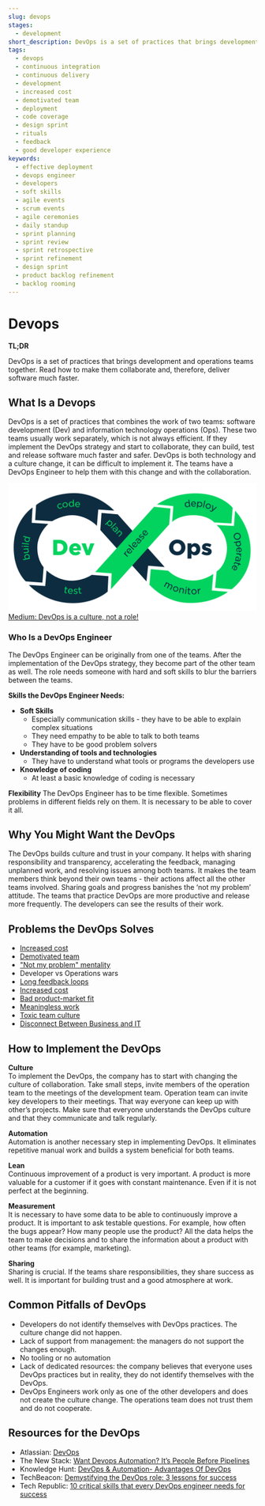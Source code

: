 ```yaml
---
slug: devops
stages:
  - development
short_description: DevOps is a set of practices that brings development and operations teams together. The collaboration helps to release software much faster.
tags:
  - devops
  - continuous integration
  - continuous delivery
  - development
  - increased cost
  - demotivated team
  - deployment
  - code coverage
  - design sprint
  - rituals
  - feedback
  - good developer experience
keywords:
  - effective deployment
  - devops engineer
  - developers
  - soft skills
  - agile events
  - scrum events
  - agile ceremonies
  - daily standup
  - sprint planning
  - sprint review
  - sprint retrospective
  - sprint refinement
  - design sprint
  - product backlog refinement
  - backlog rooming
---
```


# Devops

**TL;DR**

DevOps is a set of practices that brings development and operations teams together. Read how to make them collaborate and, therefore, deliver software much faster.

## What Is a Devops

DevOps is a set of practices that combines the work of two teams: software development (Dev) and information technology operations (Ops). These two teams usually work separately, which is not always efficient. If they implement the DevOps strategy and start to collaborate, they can build, test and release software much faster and safer. DevOps is both technology and a culture change, it can be difficult to implement it. The teams have a DevOps Engineer to help them with this change and with the collaboration.

![DevOps](/files/devops.png)
[Medium: DevOps is a culture, not a role!](https://medium.com/@neonrocket/devops-is-a-culture-not-a-role-be1bed149b0devops)

### Who Is a DevOps Engineer

The DevOps Engineer can be originally from one of the teams. After the implementation of the DevOps strategy, they become part of the other team as well. The role needs someone with hard and soft skills to blur the barriers between the teams.

**Skills the DevOps Engineer Needs:**

- **Soft Skills**
  - Especially communication skills - they have to be able to explain complex situations
  - They need empathy to be able to talk to both teams
  - They have to be good problem solvers
- **Understanding of tools and technologies**
  - They have to understand what tools or programs the developers use
- **Knowledge of coding**
  - At least a basic knowledge of coding is necessary

**Flexibility**
The DevOps Engineer has to be time flexible. Sometimes problems in different fields rely on them. It is necessary to be able to cover it all.

## Why You Might Want the DevOps

The DevOps builds culture and trust in your company. It helps with sharing responsibility and transparency, accelerating the feedback, managing unplanned work, and resolving issues among both teams. It makes the team members think beyond their own teams - their actions affect all the other teams involved. Sharing goals and progress banishes the ‘not my problem’ attitude. The teams that practice DevOps are more productive and release more frequently. The developers can see the results of their work.

## Problems the DevOps Solves

- [Increased cost](/problems/increased-cost)
- [Demotivated team](/problems/demotivated-team)
- ["Not my problem" mentality](/problems/not-my-problem-mentality)
- Developer vs Operations wars
- [Long feedback loops](/problems/long-feedback-loops)
- [Increased cost](/problems/increased-cost)
- [Bad product-market fit](/problems/bad-product-market-fit)
- [Meaningless work](/problems/meaningless-work)
- [Toxic team culture](/problems/toxic-team-culture)
- [Disconnect Between Business and IT](/problems/disconnect-between-business-and-it)

## How to Implement the DevOps

**Culture**  
To implement the DevOps, the company has to start with changing the culture of collaboration. Take small steps, invite members of the operation team to the meetings of the development team. Operation team can invite key developers to their meetings. That way everyone can keep up with other’s projects. Make sure that everyone understands the DevOps culture and that they communicate and talk regularly.

**Automation**  
Automation is another necessary step in implementing DevOps. It eliminates repetitive manual work and builds a system beneficial for both teams.

**Lean**  
Continuous improvement of a product is very important. A product is more valuable for a customer if it goes with constant maintenance. Even if it is not perfect at the beginning.

**Measurement**  
It is necessary to have some data to be able to continuously improve a product. It is important to ask testable questions. For example, how often the bugs appear? How many people use the product? All the data helps the team to make decisions and to share the information about a product with other teams (for example, marketing).

**Sharing**  
Sharing is crucial. If the teams share responsibilities, they share success as well. It is important for building trust and a good atmosphere at work.

## Common Pitfalls of DevOps

- Developers do not identify themselves with DevOps practices. The culture change did not happen.
- Lack of support from management: the managers do not support the changes enough.
- No tooling or no automation
- Lack of dedicated resources: the company believes that everyone uses DevOps practices but in reality, they do not identify themselves with the DevOps.
- DevOps Engineers work only as one of the other developers and does not create the culture change. The operations team does not trust them and do not cooperate.

## Resources for the DevOps

- Atlassian: [DevOps](https://www.atlassian.com/devops)
- The New Stack: [Want Devops Automation? It’s People Before Pipelines](https://thenewstack.io/want-devops-automation-its-people-before-pipelines/)
- Knowledge Hunt: [DevOps & Automation- Advantages Of DevOps](https://www.knowledgehut.com/blog/devops/devops-automation)
- TechBeacon: [Demystifying the DevOps role: 3 lessons for success](https://techbeacon.com/devops/demystifying-devops-role-3-lessons-success)
- Tech Republic: [10 critical skills that every DevOps engineer needs for success](https://www.techrepublic.com/article/10-critical-skills-that-every-devops-engineer-needs-for-success/)
